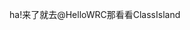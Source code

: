 ha!来了就去@HelloWRC那看看ClassIsland

<!---
Liuziyi2013/Liuziyi2013 is a ✨ special ✨ repository because its `README.md` (this file) appears on your GitHub profile.
You can click the Preview link to take a look at your changes.
--->
